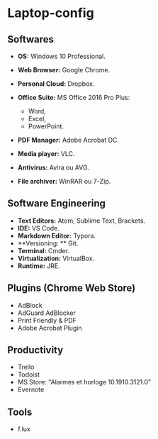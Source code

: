 # Laptop-config

## Softwares

* **OS:** Windows 10 Professional.

* **Web Browser:** Google Chrome.

* **Personal Cloud:** Dropbox.

* **Office Suite:** MS Office 2016 Pro Plus: 

  - Word,

  * Excel,
  * PowerPoint.

* **PDF Manager:** Adobe Acrobat DC.

* **Media player:** VLC.

* **Antivirus:** Avira ou AVG.

* **File archiver:** WinRAR ou 7-Zip.

## Software Engineering

* **Text Editors:** Atom, Sublime Text, Brackets.
* **IDE:** VS Code.
* **Markdown Editor:** Typora.
* **Versioning: ** Git.
* **Terminal:** Cmder.
* **Virtualization:** VirtualBox.
* **Runtime:** JRE.

## Plugins (Chrome Web Store)

* AdBlock
* AdGuard AdBlocker
* Print Friendly & PDF
* Adobe Acrobat Plugin

## Productivity

* Trello
* Todoist
* MS Store: "Alarmes et horloge 10.1910.3121.0"
* Evernote

## Tools

* f.lux